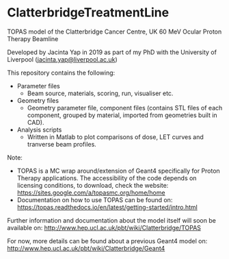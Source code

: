 # ClatterbridgeTreatmentLine
TOPAS model of the Clatterbridge Cancer Centre, UK 60 MeV Ocular Proton Therapy Beamline

Developed by Jacinta Yap in 2019 as part of my PhD with the University of Liverpool (jacinta.yap@liverpool.ac.uk)

This repository contains the following:

- Parameter files
  - Beam source, materials, scoring, run, visualiser etc.
- Geometry files
  - Geometry parameter file, component files (contains STL files of each component, grouped by material, imported from geometries built in CAD).
- Analysis scripts
  - Written in Matlab to plot comparisons of dose, LET curves and tranverse beam profiles.

Note:
- TOPAS is a MC wrap around/extension of Geant4 specifically for Proton Therapy applications. The accessibility of the code depends on licensing conditions, to download, check the website: https://sites.google.com/a/topasmc.org/home/home
- Documentation on how to use TOPAS can be found on: https://topas.readthedocs.io/en/latest/getting-started/intro.html

Further information and documentation about the model itself will soon be available on: http://www.hep.ucl.ac.uk/pbt/wiki/Clatterbridge/TOPAS

For now, more details can be found about a previous Geant4 model on: http://www.hep.ucl.ac.uk/pbt/wiki/Clatterbridge/Geant4
